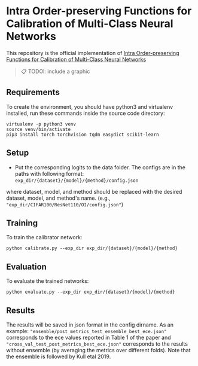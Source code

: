 # Intra Order-preserving Functions for Calibration of Multi-Class Neural Networks

This repository is the official implementation of [Intra Order-preserving Functions for Calibration of Multi-Class Neural Networks](https://arxiv.org/abs/2003.06820)

>📋 TODOl: include a graphic

## Requirements

To create the environment, you should have python3 and virtualenv installed, run these commands inside the source code directory:

```setup
virtualenv -p python3 venv
source venv/bin/activate                                 
pip3 install torch torchvision tqdm easydict scikit-learn
```

## Setup

- Put the corresponding logits to the data folder. 
The configs are in the paths with following format: `exp_dir/{dataset}/{model}/{method}/config.json`

where dataset, model, and method should be replaced with the desired dataset, model, and method's name.
(e.g., `"exp_dir/CIFAR100/ResNet110/OI/config.json"`)

## Training

To train the calibrator network:

```train
python calibrate.py --exp_dir exp_dir/{dataset}/{model}/{method}
```

## Evaluation

To evaluate the trained networks:

```eval
python evaluate.py --exp_dir exp_dir/{dataset}/{model}/{method}
```

## Results

The results will be saved in json format in the config dirname. As an example: `"ensemble/post_metrics_test_ensemble_best_ece.json"` corresponds to the ece values reported in Table 1 of the paper and `"cross_val_test_post_metrics_best_ece.json"` corresponds to the results without ensemble (by averaging the metrics over different folds). Note that the ensemble is followed by Kull etal 2019.
